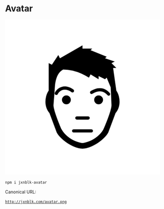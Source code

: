 
# Avatar

![](avatar-512.png)

```sh
npm i jxnblk-avatar
```

Canonical URL:

[`http://jxnblk.com/avatar.png`](http://jxnblk.com/avatar.png)


